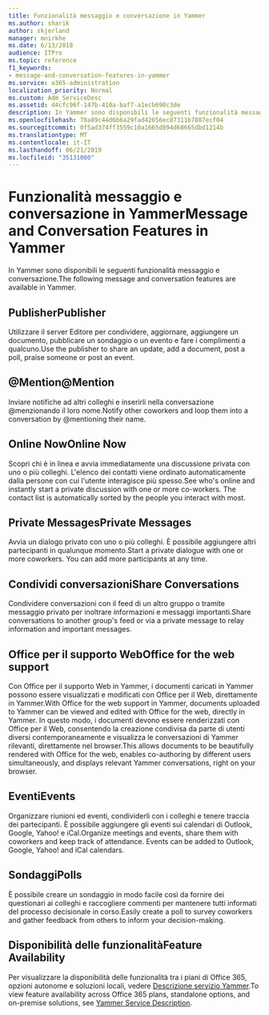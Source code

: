 ```yaml
---
title: Funzionalità messaggio e conversazione in Yammer
ms.author: sharik
author: skjerland
manager: mnirkhe
ms.date: 6/13/2018
audience: ITPro
ms.topic: reference
f1_keywords:
- message-and-conversation-features-in-yammer
ms.service: o365-administration
localization_priority: Normal
ms.custom: Adm_ServiceDesc
ms.assetid: d4cfc96f-147b-410a-baf7-a1ecb690c3de
description: In Yammer sono disponibili le seguenti funzionalità messaggio e conversazione.
ms.openlocfilehash: 78a89c44d6b6a29fad42656ec87311b7887ecf04
ms.sourcegitcommit: 0f5ad374ff3559c10a1665d894d68665dbd1214b
ms.translationtype: MT
ms.contentlocale: it-IT
ms.lasthandoff: 06/21/2019
ms.locfileid: "35131000"
---
```

# <a name="message-and-conversation-features-in-yammer"></a><span data-ttu-id="b2963-103">Funzionalità messaggio e conversazione in Yammer</span><span class="sxs-lookup"><span data-stu-id="b2963-103">Message and Conversation Features in Yammer</span></span>

<span data-ttu-id="b2963-104">In Yammer sono disponibili le seguenti funzionalità messaggio e conversazione.</span><span class="sxs-lookup"><span data-stu-id="b2963-104">The following message and conversation features are available in Yammer.</span></span>
  
## <a name="publisher"></a><span data-ttu-id="b2963-105">Publisher</span><span class="sxs-lookup"><span data-stu-id="b2963-105">Publisher</span></span>
<span data-ttu-id="b2963-106"><a name="bkmk_Publisher"> </a></span><span class="sxs-lookup"><span data-stu-id="b2963-106"></span></span>

<span data-ttu-id="b2963-107">Utilizzare il server Editore per condividere, aggiornare, aggiungere un documento, pubblicare un sondaggio o un evento e fare i complimenti a qualcuno.</span><span class="sxs-lookup"><span data-stu-id="b2963-107">Use the publisher to share an update, add a document, post a poll, praise someone or post an event.</span></span>
  
## <a name="mention"></a><span data-ttu-id="b2963-108">@Mention</span><span class="sxs-lookup"><span data-stu-id="b2963-108">@Mention</span></span>
<span data-ttu-id="b2963-109"><a name="bkmk_AtMention"> </a></span><span class="sxs-lookup"><span data-stu-id="b2963-109"></span></span>

<span data-ttu-id="b2963-110">Inviare notifiche ad altri colleghi e inserirli nella conversazione @menzionando il loro nome.</span><span class="sxs-lookup"><span data-stu-id="b2963-110">Notify other coworkers and loop them into a conversation by @mentioning their name.</span></span>
  
## <a name="online-now"></a><span data-ttu-id="b2963-111">Online Now</span><span class="sxs-lookup"><span data-stu-id="b2963-111">Online Now</span></span>
<span data-ttu-id="b2963-112"><a name="bkmk_OnlineNow"> </a></span><span class="sxs-lookup"><span data-stu-id="b2963-112"></span></span>

<span data-ttu-id="b2963-p101">Scopri chi è in linea e avvia immediatamente una discussione privata con uno o più colleghi. L'elenco dei contatti viene ordinato automaticamente dalla persone con cui l'utente interagisce più spesso.</span><span class="sxs-lookup"><span data-stu-id="b2963-p101">See who's online and instantly start a private discussion with one or more co-workers. The contact list is automatically sorted by the people you interact with most.</span></span>
  
## <a name="private-messages"></a><span data-ttu-id="b2963-115">Private Messages</span><span class="sxs-lookup"><span data-stu-id="b2963-115">Private Messages</span></span>
<span data-ttu-id="b2963-116"><a name="bkmk_PrivateMessages"> </a></span><span class="sxs-lookup"><span data-stu-id="b2963-116"></span></span>

<span data-ttu-id="b2963-p102">Avvia un dialogo privato con uno o più colleghi. È possibile aggiungere altri partecipanti in qualunque momento.</span><span class="sxs-lookup"><span data-stu-id="b2963-p102">Start a private dialogue with one or more coworkers. You can add more participants at any time.</span></span>
  
## <a name="share-conversations"></a><span data-ttu-id="b2963-119">Condividi conversazioni</span><span class="sxs-lookup"><span data-stu-id="b2963-119">Share Conversations</span></span>
<span data-ttu-id="b2963-120"><a name="bkmk_ShareConversations"> </a></span><span class="sxs-lookup"><span data-stu-id="b2963-120"></span></span>

<span data-ttu-id="b2963-121">Condividere conversazioni con il feed di un altro gruppo o tramite messaggio privato per inoltrare informazioni e messaggi importanti.</span><span class="sxs-lookup"><span data-stu-id="b2963-121">Share conversations to another group's feed or via a private message to relay information and important messages.</span></span>
  
## <a name="office-for-the-web-support"></a><span data-ttu-id="b2963-122">Office per il supporto Web</span><span class="sxs-lookup"><span data-stu-id="b2963-122">Office for the web support</span></span>
<span data-ttu-id="b2963-123"><a name="bkmk_ShareConversations"> </a></span><span class="sxs-lookup"><span data-stu-id="b2963-123"></span></span>

<span data-ttu-id="b2963-124">Con Office per il supporto Web in Yammer, i documenti caricati in Yammer possono essere visualizzati e modificati con Office per il Web, direttamente in Yammer.</span><span class="sxs-lookup"><span data-stu-id="b2963-124">With Office for the web support in Yammer, documents uploaded to Yammer can be viewed and edited with Office for the web, directly in Yammer.</span></span> <span data-ttu-id="b2963-125">In questo modo, i documenti devono essere renderizzati con Office per il Web, consentendo la creazione condivisa da parte di utenti diversi contemporaneamente e visualizza le conversazioni di Yammer rilevanti, direttamente nel browser.</span><span class="sxs-lookup"><span data-stu-id="b2963-125">This allows documents to be beautifully rendered with Office for the web, enables co-authoring by different users simultaneously, and displays relevant Yammer conversations, right on your browser.</span></span>
  
## <a name="events"></a><span data-ttu-id="b2963-126">Eventi</span><span class="sxs-lookup"><span data-stu-id="b2963-126">Events</span></span>
<span data-ttu-id="b2963-127"><a name="bkmk_Events"> </a></span><span class="sxs-lookup"><span data-stu-id="b2963-127"></span></span>

<span data-ttu-id="b2963-p104">Organizzare riunioni ed eventi, condividerli con i colleghi e tenere traccia dei partecipanti. È possibile aggiungere gli eventi sui calendari di Outlook, Google, Yahoo! e iCal.</span><span class="sxs-lookup"><span data-stu-id="b2963-p104">Organize meetings and events, share them with coworkers and keep track of attendance. Events can be added to Outlook, Google, Yahoo! and iCal calendars.</span></span>
  
## <a name="polls"></a><span data-ttu-id="b2963-131">Sondaggi</span><span class="sxs-lookup"><span data-stu-id="b2963-131">Polls</span></span>
<span data-ttu-id="b2963-132"><a name="bkmk_Polls"> </a></span><span class="sxs-lookup"><span data-stu-id="b2963-132"></span></span>

<span data-ttu-id="b2963-133">È possibile creare un sondaggio in modo facile così da fornire dei questionari ai colleghi e raccogliere commenti per mantenere tutti informati del processo decisionale in corso.</span><span class="sxs-lookup"><span data-stu-id="b2963-133">Easily create a poll to survey coworkers and gather feedback from others to inform your decision-making.</span></span>
  
## <a name="feature-availability"></a><span data-ttu-id="b2963-134">Disponibilità delle funzionalità</span><span class="sxs-lookup"><span data-stu-id="b2963-134">Feature Availability</span></span>
<span data-ttu-id="b2963-135"><a name="bkmk_Polls"> </a></span><span class="sxs-lookup"><span data-stu-id="b2963-135"></span></span>

<span data-ttu-id="b2963-136">Per visualizzare la disponibilità delle funzionalità tra i piani di Office 365, opzioni autonome e soluzioni locali, vedere [Descrizione servizio Yammer](yammer-service-description.md).</span><span class="sxs-lookup"><span data-stu-id="b2963-136">To view feature availability across Office 365 plans, standalone options, and on-premise solutions, see [Yammer Service Description](yammer-service-description.md).</span></span>
  

